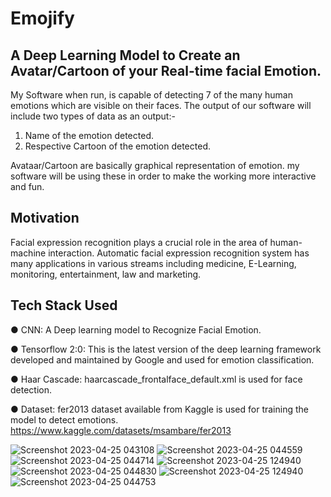 # Emojify
## A Deep Learning Model to Create an Avatar/Cartoon of your Real-time facial Emotion.
My Software when run, is capable of detecting 7 of the many human emotions which are visible on their faces. 
The output of our software will include two types of data as an output:-
1.	Name of the emotion detected.
2.	Respective Cartoon of the emotion detected.

Avataar/Cartoon are basically graphical representation of emotion. my software will be using these in order to make the working more interactive and fun.
## Motivation
Facial expression recognition plays a crucial role in the area of human-machine interaction. Automatic facial expression recognition system has many applications in various streams including medicine, E-Learning, monitoring, entertainment, law and marketing.
## Tech Stack Used
●	CNN: A Deep learning model to Recognize Facial Emotion.

●	Tensorflow 2:0: This is the latest version of the deep learning framework developed and maintained by Google and used for emotion classification.

●	Haar Cascade: haarcascade_frontalface_default.xml  is used for face detection.

●	Dataset: fer2013 dataset available from Kaggle is used for training the model to detect emotions.
  https://www.kaggle.com/datasets/msambare/fer2013

![Screenshot 2023-04-25 043108](https://user-images.githubusercontent.com/99870091/234245787-b7f4627f-0b35-4508-883c-b93ad0f71179.png)
![Screenshot 2023-04-25 044559](https://user-images.githubusercontent.com/99870091/234245855-7a68c778-bc59-4aad-b000-8da525f4dccd.png)
![Screenshot 2023-04-25 044714](https://user-images.githubusercontent.com/99870091/234245877-88b6a003-531e-4ed1-a637-114ea532a86d.png)
![Screenshot 2023-04-25 124940](https://user-images.githubusercontent.com/99870091/234245995-69bde94d-f25d-4ab9-ba39-a64b0380ab34.png)
![Screenshot 2023-04-25 044830](https://user-images.githubusercontent.com/99870091/234246267-b07b399b-38db-4561-9b94-568d8707cade.png)
![Screenshot 2023-04-25 124940](https://user-images.githubusercontent.com/99870091/234246275-9567018e-1fed-40ce-98fd-e4ebc6c9323e.png)
![Screenshot 2023-04-25 044753](https://user-images.githubusercontent.com/99870091/234246290-5f344cb6-3836-465e-b37d-61aff3d8e738.png)
